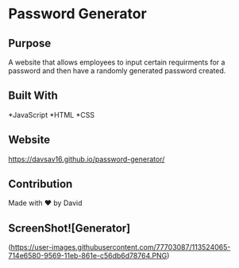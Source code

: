 # Password Generator

## Purpose
A website that allows employees to input certain requirments for a password and then have a randomly generated password created.

## Built With
*JavaScript
*HTML
*CSS

## Website
https://davsav16.github.io/password-generator/

## Contribution
Made with ❤ by David

## ScreenShot![Generator]
(https://user-images.githubusercontent.com/77703087/113524065-714e6580-9569-11eb-861e-c56db6d78764.PNG)
